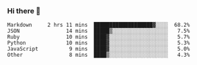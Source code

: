 ### Hi there 👋

<!--
**BoxFishLab/BoxFishLab** is a ✨ _special_ ✨ repository because its `README.md` (this file) appears on your GitHub profile.

Here are some ideas to get you started:

- 🔭 I’m currently working on ...
- 🌱 I’m currently learning ...
- 👯 I’m looking to collaborate on ...
- 🤔 I’m looking for help with ...
- 💬 Ask me about ...
- 📫 How to reach me: ...
- 😄 Pronouns: ...
- ⚡ Fun fact: ...
-->

<!-- code_time starts -->

```text
Markdown     2 hrs 11 mins  ███████████████████▓░░░░  68.2%
JSON               14 mins  █████▒░░░░░░░░░░░░░░░░░░   7.5%
Ruby               10 mins  ████▓░░░░░░░░░░░░░░░░░░░   5.7%
Python             10 mins  ████▓░░░░░░░░░░░░░░░░░░░   5.3%
JavaScript          9 mins  ████▓░░░░░░░░░░░░░░░░░░░   5.0%
Other               8 mins  ████▒░░░░░░░░░░░░░░░░░░░   4.3%
```
